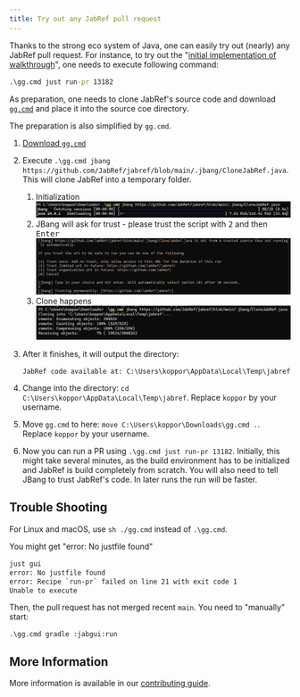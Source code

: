 ```yaml
---
title: Try out any JabRef pull request
---
```


Thanks to the strong eco system of Java, one can easily try out (nearly) any JabRef pull request.
For instance, to try out the "[initial implementation of walkthrough](https://github.com/JabRef/jabref/pull/13182)", one needs to execute following command:

```cmd
.\gg.cmd just run-pr 13182
```

As preparation, one needs to clone JabRef's source code and download [`gg.cmd`](https://github.com/eirikb/gg) and place it into the source coe directory.

The preparation is also simplified by `gg.cmd`.

1. [Download `gg.cmd`](https://github.com/eirikb/gg/releases/latest/download/gg.cmd)
2. Execute `.\gg.cmd jbang https://github.com/JabRef/jabref/blob/main/.jbang/CloneJabRef.java`. This will clone JabRef into a temporary folder.

    1. Initialization\
       ![gg initialization](../img/gg-init.png)
    2. JBang will ask for trust - please trust the script with <kbd>2</kbd> and then <kbd>Enter</kbd>\
       ![JBang confirmation](../img/gg-jbang-confirmation.png)
    3. Clone happens\
       ![gg-jabref-clone](../img/gg-jabref-clone.png)

3. After it finishes, it will output the directory:

   ```text
   JabRef code available at: C:\Users\koppor\AppData\Local\Temp\jabref
   ```

4. Change into the directory: `cd C:\Users\koppor\AppData\Local\Temp\jabref`. Replace `koppor` by your username.
5. Move `gg.cmd` to here: `move C:\Users\koppor\Downloads\gg.cmd .`. Replace `koppor` by your username.
6. Now you can run a PR using `.\gg.cmd just run-pr 13182`. Initially, this might take several minutes, as the build environment has to be initialized and JabRef is build completely from scratch. You will also need to tell JBang to trust JabRef's code. In later runs the run will be faster.

## Trouble Shooting

For Linux and macOS, use `sh ./gg.cmd` instead of `.\gg.cmd`.

You might get "error: No justfile found"

```monospace
just gui
error: No justfile found
error: Recipe `run-pr` failed on line 21 with exit code 1
Unable to execute
```

Then, the pull request has not merged recent `main`.
You need to "manually" start:

```cmd
.\gg.cmd gradle :jabgui:run
```

## More Information

More information is available in our [contributing guide](https://docs.jabref.org/contributing#i-would-like-to-try-out-a-feature-introduced-at-pull-request).
